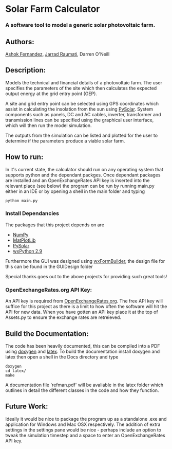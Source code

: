 # Solar Farm Calculator
### A software tool to model a generic solar photovoltaic farm.

## Authors:
[Ashok Fernandez](https://github.com/ashokfernandez/),
[Jarrad Raumati](https://github.com/jarradraumati/),
Darren O'Neill

## Description: 
Models the technical and financial details of a photovoltaic farm. The user
specifies the parameters of the site which then calculates the expected output
energy at the grid entry point (GEP).

A site and grid entry point can be selected using GPS coordinates which assist
in calculating the insolation from the sun using [PySolar](https://github.com/pingswept/pysolar).
System components such as panels, DC and AC cables, inverter, transformer and
transmission lines can be specified using the graphical user interface, which
will then run the model simulation.

The outputs from the simulation can be listed and plotted for the user to
determine if the parameters produce a viable solar farm.

## How to run:
In it's current state, the calculator should run on any operating system that supports python and the dependant packges.
Once dependant packages are installed and an OpenExchangeRates API key is inserted into the relevant place (see below) the 
program can be run by running main.py either in an IDE or by opening a shell in the main folder and typing

    python main.py

### Install Dependancies
The packages that this project depends on are
 * [NumPy](http://www.numpy.org/)
 * [MatPlotLib](http://matplotlib.org/)
 * [PySolar](http://pysolar.org/)
 * [wxPython 2.9](http://www.wxpython.org/)

Furthermore the GUI was designed using [wxFormBuilder](http://sourceforge.net/projects/wxformbuilder/), the design file for this can 
be found in the GUIDesign folder

Special thanks goes out to the above projects for providing such great tools!

### OpenExchangeRates.org API Key:
An API key is required from [OpenExchangeRates.org](https://openexchangerates.org/signup/free). The free API key will suffice
for this project as there is a limit to how often the software will hit the API for new data. When you have gotten an API key 
place it at the top of Assets.py to ensure the exchange rates are retreieved.

## Build the Documentation:
The code has been heavily documented, this can be compiled into a PDF using [doxygen](http://www.stack.nl/~dimitri/doxygen/) and [latex](http://www.latex-project.org/). To build the documentation install doxygen and latex then open a shell in the Docs directory and type

    doxygen
    cd latex/
    make

A documentation file 'refman.pdf' will be avaliable in the latex folder which outlines in detail the different classes in the code and how they function.

## Future Work:
Ideally it would be nice to package the program up as a standalone .exe and application for Windows and Mac OSX respectively. The addition of extra settings in the settings pane would be nice - perhaps include an option to tweak the simulation timestep and a space to enter an OpenExchangeRates API key.